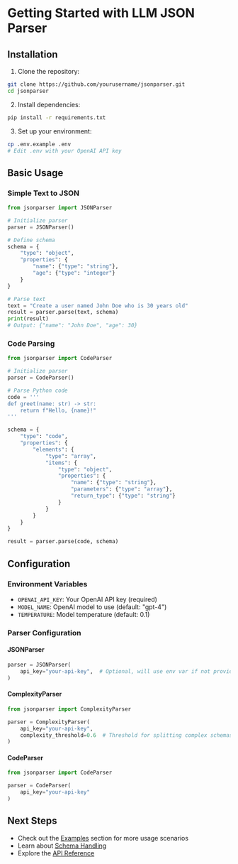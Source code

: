 # Getting Started with LLM JSON Parser

## Installation

1. Clone the repository:
```bash
git clone https://github.com/yourusername/jsonparser.git
cd jsonparser
```

2. Install dependencies:
```bash
pip install -r requirements.txt
```

3. Set up your environment:
```bash
cp .env.example .env
# Edit .env with your OpenAI API key
```

## Basic Usage

### Simple Text to JSON

```python
from jsonparser import JSONParser

# Initialize parser
parser = JSONParser()

# Define schema
schema = {
    "type": "object",
    "properties": {
        "name": {"type": "string"},
        "age": {"type": "integer"}
    }
}

# Parse text
text = "Create a user named John Doe who is 30 years old"
result = parser.parse(text, schema)
print(result)
# Output: {"name": "John Doe", "age": 30}
```

### Code Parsing

```python
from jsonparser import CodeParser

# Initialize parser
parser = CodeParser()

# Parse Python code
code = '''
def greet(name: str) -> str:
    return f"Hello, {name}!"
'''

schema = {
    "type": "code",
    "properties": {
        "elements": {
            "type": "array",
            "items": {
                "type": "object",
                "properties": {
                    "name": {"type": "string"},
                    "parameters": {"type": "array"},
                    "return_type": {"type": "string"}
                }
            }
        }
    }
}

result = parser.parse(code, schema)
```

## Configuration

### Environment Variables

- `OPENAI_API_KEY`: Your OpenAI API key (required)
- `MODEL_NAME`: OpenAI model to use (default: "gpt-4")
- `TEMPERATURE`: Model temperature (default: 0.1)

### Parser Configuration

#### JSONParser

```python
parser = JSONParser(
    api_key="your-api-key",  # Optional, will use env var if not provided
)
```

#### ComplexityParser

```python
from jsonparser import ComplexityParser

parser = ComplexityParser(
    api_key="your-api-key",
    complexity_threshold=0.6  # Threshold for splitting complex schemas
)
```

#### CodeParser

```python
from jsonparser import CodeParser

parser = CodeParser(
    api_key="your-api-key"
)
```

## Next Steps

- Check out the [Examples](examples/README.md) section for more usage scenarios
- Learn about [Schema Handling](schema-handling/README.md)
- Explore the [API Reference](api-reference/README.md)
